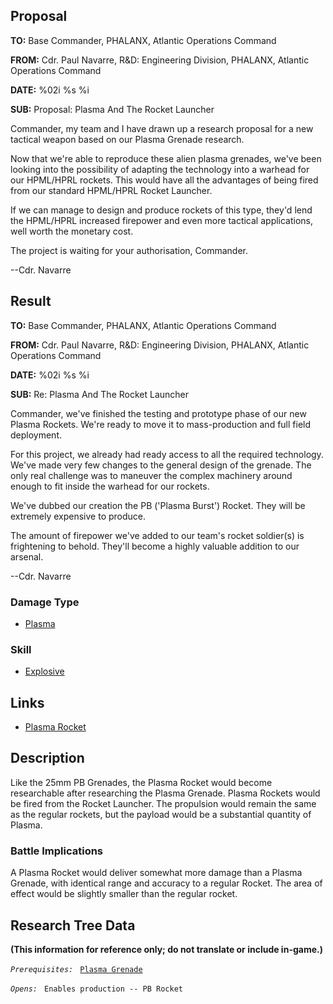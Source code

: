 ## Proposal

**TO:** Base Commander, PHALANX, Atlantic Operations Command

**FROM:** Cdr. Paul Navarre, R&D: Engineering Division, PHALANX,
Atlantic Operations Command

**DATE:** %02i %s %i

**SUB:** Proposal: Plasma And The Rocket Launcher

Commander, my team and I have drawn up a research proposal for a new
tactical weapon based on our Plasma Grenade research.

Now that we're able to reproduce these alien plasma grenades, we've been
looking into the possibility of adapting the technology into a warhead
for our HPML/HPRL rockets. This would have all the advantages of being
fired from our standard HPML/HPRL Rocket Launcher.

If we can manage to design and produce rockets of this type, they'd lend
the HPML/HPRL increased firepower and even more tactical applications,
well worth the monetary cost.

The project is waiting for your authorisation, Commander.

--Cdr. Navarre

## Result

**TO:** Base Commander, PHALANX, Atlantic Operations Command

**FROM:** Cdr. Paul Navarre, R&D: Engineering Division, PHALANX,
Atlantic Operations Command

**DATE:** %02i %s %i

**SUB:** Re: Plasma And The Rocket Launcher

Commander, we've finished the testing and prototype phase of our new
Plasma Rockets. We're ready to move it to mass-production and full field
deployment.

For this project, we already had ready access to all the required
technology. We've made very few changes to the general design of the
grenade. The only real challenge was to maneuver the complex machinery
around enough to fit inside the warhead for our rockets.

We've dubbed our creation the PB ('Plasma Burst') Rocket. They will be
extremely expensive to produce.

The amount of firepower we've added to our team's rocket soldier(s) is
frightening to behold. They'll become a highly valuable addition to our
arsenal.

--Cdr. Navarre

### Damage Type

- [Plasma](Damage/plasma "wikilink")

### Skill

- [Explosive](Skills/explosive "wikilink")

## Links

- [Plasma Rocket](Equipment/Proposed/Plasma_Rocket "wikilink")

## Description

Like the 25mm PB Grenades, the Plasma Rocket would become researchable
after researching the Plasma Grenade. Plasma Rockets would be fired from
the Rocket Launcher. The propulsion would remain the same as the regular
rockets, but the payload would be a substantial quantity of Plasma.

### Battle Implications

A Plasma Rocket would deliver somewhat more damage than a Plasma
Grenade, with identical range and accuracy to a regular Rocket. The area
of effect would be slightly smaller than the regular rocket.

## Research Tree Data

**(This information for reference only; do not translate or include
in-game.)**

*`Prerequisites:`*
` `[`Plasma Grenade`](Equipment/Misc/Plasma_Grenade "wikilink")

*`Opens:`*
` Enables production -- PB Rocket`
